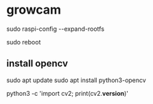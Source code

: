# growcam

sudo raspi-config --expand-rootfs

sudo reboot

## install opencv

sudo apt update
sudo apt install python3-opencv

python3 -c 'import cv2; print(cv2.__version__)'


